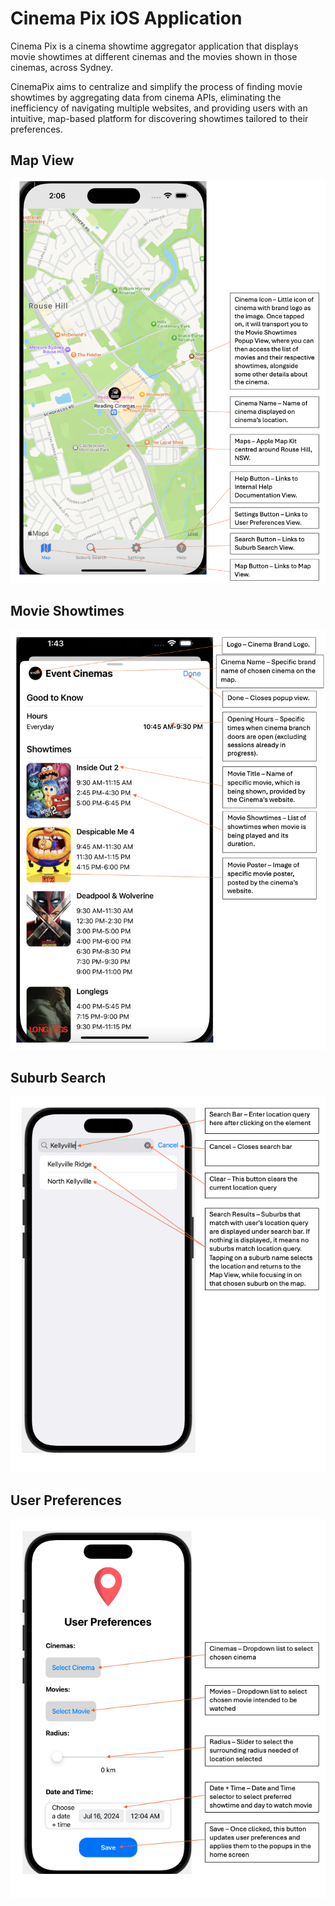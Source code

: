 # Cinema Pix iOS Application

Cinema Pix is a cinema showtime aggregator application that displays movie showtimes at different cinemas and the movies shown in those cinemas, across Sydney.

CinemaPix aims to centralize and simplify the process of finding movie showtimes by aggregating data from cinema APIs, eliminating the inefficiency of navigating multiple websites, and providing users with an intuitive, map-based platform for discovering showtimes tailored to their preferences.

## Map View
![MapView](Map%20View.png)

## Movie Showtimes
![MovieShowtimes](Movie%20Showtimes.png)

## Suburb Search
![SuburbSearch](Suburb%20Search.png)

## User Preferences
![UserPreferences](User%20Preferences.png)
